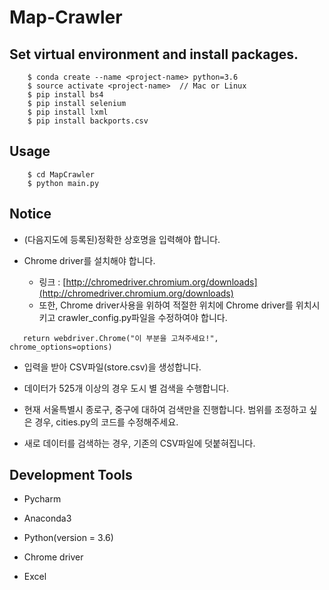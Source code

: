 # Map-Crawler

## Set virtual environment and install packages.

```
    $ conda create --name <project-name> python=3.6
    $ source activate <project-name>  // Mac or Linux
    $ pip install bs4
    $ pip install selenium
    $ pip install lxml
    $ pip install backports.csv
```

## Usage

```
    $ cd MapCrawler
    $ python main.py
```

## Notice

* (다음지도에 등록된)정확한 상호명을 입력해야 합니다.

* Chrome driver를 설치해야 합니다.
    * 링크 : [http://chromedriver.chromium.org/downloads](http://chromedriver.chromium.org/downloads)
    * 또한, Chrome driver사용을 위하여 적절한 위치에 Chrome driver를 위치시키고 crawler_config.py파일을 수정하여야 합니다.
   
```
   return webdriver.Chrome("이 부분을 고쳐주세요!", chrome_options=options)
```

* 입력을 받아 CSV파일(store.csv)을 생성합니다.

* 데이터가 525개 이상의 경우 도시 별 검색을 수행합니다.

* 현재 서울특별시 종로구, 중구에 대하여 검색만을 진행합니다. 범위를 조정하고 싶은 경우,
cities.py의 코드를 수정해주세요.

* 새로 데이터를 검색하는 경우, 기존의 CSV파일에 덧붙혀집니다.




## Development Tools

* Pycharm

* Anaconda3

* Python(version = 3.6)

* Chrome driver

* Excel
